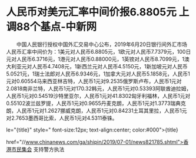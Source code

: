 # 人民币对美元汇率中间价报6.8805元 上调88个基点-中新网

　　中国人民银行授权中国外汇交易中心公布，2019年6月20日银行间外汇市场人民币汇率中间价为：1美元对人民币6.8805元，1欧元对人民币7.7379元，100日元对人民币6.3716元，1港元对人民币0.88000元，1英镑对人民币8.7099元，1澳大利亚元对人民币4.7408元，1新西兰元对人民币4.5150元，1新加坡元对人民币5.0521元，1瑞士法郎对人民币6.9346元，1加拿大元对人民币5.1858元，人民币1元对0.60554马来西亚林吉特，人民币1元对9.2535俄罗斯卢布，人民币1元对2.0818南非兰特，人民币1元对170.32韩元，人民币1元对0.53393阿联酋迪拉姆，人民币1元对0.54519沙特里亚尔，人民币1元对41.8302匈牙利福林，人民币1元对0.55102波兰兹罗提，人民币1元对0.9655丹麦克朗，人民币1元对1.3773瑞典克朗，人民币1元对1.2627挪威克朗，人民币1元对0.84231土耳其里拉，人民币1元对2.7653墨西哥比索，人民币1元对4.5311泰铢。

le="{title}" style=" font-size:12px; text-align:center; color:#000">{title}

href="//www.chinanews.com/ga/shipin/2019/07-01/news821785.shtml">香港市民集会 支持警方执法
